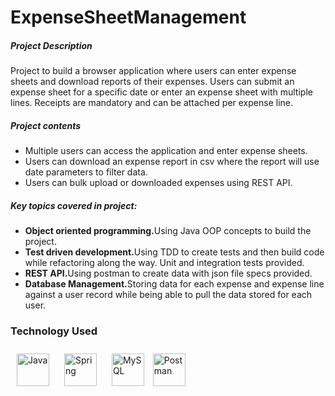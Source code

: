 # ExpenseSheetManagement

<h5>Project Description</h5>
<p>Project to build a browser application where users can enter expense sheets and download reports of their expenses.
Users can submit an expense sheet for a specific date or enter an expense sheet with multiple lines.
Receipts are mandatory and can be attached per expense line.</p>

<h5>Project contents</h5>
<ul>
    <li>Multiple users can access the application and enter expense sheets.</li>
    <li>Users can download an expense report in csv where the report will use date parameters to filter data.</li>
    <li>Users can bulk upload or downloaded expenses using REST API.</li>
</ul>

<h5>Key topics covered in project:</h5>
<ul>
    <li><b>Object oriented programming.</b>Using Java OOP concepts to build the project.</li>
    <li><b>Test driven development.</b>Using TDD to create tests and then build code while refactoring along the way. Unit and integration tests provided.</li>
    <li><b>REST API.</b>Using postman to create data with json file specs provided.</li>
    <li><b>Database Management.</b>Storing data for each expense and expense line against a user record while being able to pull the data stored for each user.</li>
</ul>

### Technology Used
<p align="left">
<a href="https://www.java.com/" target="_blank"><img style="margin: 10px" src="https://profilinator.rishav.dev/skills-assets/java-original-wordmark.svg" alt="Java"  width="52" height="52" /></a>  
<a href="https://docs.spring.io/spring-framework/docs/3.0.x/reference/expressions.html#:~:text=The%20Spring%20Expression%20Language%20(SpEL,and%20basic%20string%20templating%20functionality." target="_blank"><img style="margin: 10px" src="https://profilinator.rishav.dev/skills-assets/springio-icon.svg" alt="Spring"  width="52" height="52" /></a>  
<a href="https://www.mysql.com/" target="_blank"><img style="margin: 10px" src="https://profilinator.rishav.dev/skills-assets/mysql-original-wordmark.svg" alt="MySQL"  width="52" height="52" /></a>  
 </a> <a href="https://postman.com" target="_blank" rel="noreferrer"> <img src="https://www.vectorlogo.zone/logos/getpostman/getpostman-icon.svg" alt="Postman"  width="52" height="52"/> </a> 
 </p>
